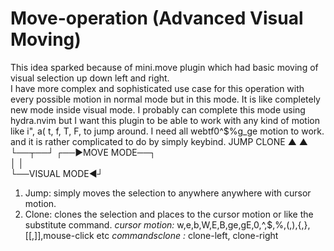 Move-operation (Advanced Visual Moving)
========================================

This idea sparked because of mini.move plugin which had basic moving of visual selection up down left and right.  
I have more complex and sophisticated use case for this operation with every possible motion in normal mode but in this mode. 
It is like completely new mode inside visual mode. I probably can complete this mode using hydra.nvim but
I want this plugin to be able to work with any kind of motion like i", a( t, f, T, F, to jump around.
I need all webtf0^$%g_ge motion to work. and it is rather complicated to do by simply keybind.
          JUMP  CLONE
            ▲     ▲
            └──┬──┘
        ┌──►MOVE MODE──┐        
        │              │    
        └──VISUAL MODE◄┘    
1. Jump:  simply moves the selection to anywhere anywhere with cursor motion. 
2. Clone: clones the selection and places to the cursor motion or like the substitute command.
*cursor motion:* w,e,b,W,E,B,ge,gE,0,^,$,%,(,),{,},[[,]],mouse-click etc
*commandsclone :* clone-left, clone-right
